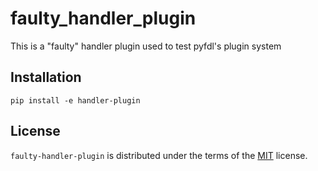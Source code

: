 # faulty_handler_plugin
This is a "faulty" handler plugin used to test pyfdl's plugin system

## Installation

```console
pip install -e handler-plugin
```

## License

`faulty-handler-plugin` is distributed under the terms of the [MIT](https://spdx.org/licenses/MIT.html) license.
